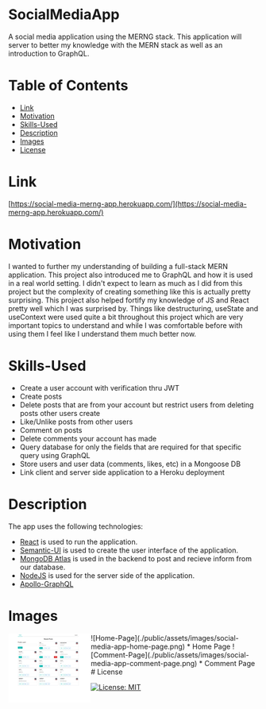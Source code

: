


# SocialMediaApp

A social media application using the MERNG stack. This application will server to better my knowledge with the MERN stack as well as an introduction to GraphQL.

# Table of Contents

* [Link](#Link)
* [Motivation](#Motivation)
* [Skills-Used](#Skills-Used)
* [Description](#Description)
* [Images](#Images)
* [License](#License)

# Link
[https://social-media-merng-app.herokuapp.com/](https://social-media-merng-app.herokuapp.com/)

# Motivation

I wanted to further my understanding of building a full-stack MERN application. This project also introduced me to GraphQL and how it is used in a real world setting. I didn't expect to learn as much as I did from this project but the complexity of creating something like this is actually pretty surprising. This project also helped fortify my knowledge of JS and React pretty well which I was surprised by. Things like destructuring, useState and useContext were used quite a bit throughout this project which are very important topics to understand and while I was comfortable before with using them I feel like I understand them much better now.

# Skills-Used

*  Create a user account with verification thru JWT
*  Create posts
*  Delete posts that are from your account but restrict users from deleting posts other users create
*  Like/Unlike posts from other users
*  Comment on posts
*  Delete comments your account has made
*  Query database for only the fields that are required for that specific query using GraphQL
*  Store users and user data (comments, likes, etc) in a Mongoose DB
*  Link client and server side application to a Heroku deployment

# Description

The app uses the following technologies:

* [React](https://reactjs.org/) is used to run the application.
* [Semantic-UI](https://semantic-ui.com/) is used to create the user interface of the application.
* [MongoDB Atlas](https://docs.mongodb.com/manual/) is used in the backend to post and recieve inform from our database.
* [NodeJS](https://nodejs.org/en/) is used for the server side of the application.
* [Apollo-GraphQL](https://www.apollographql.com/docs/)

# Images

<img align="left" width="33%" src="./public/assets/images/social-media-app-home-page.png"> 
![Home-Page](./public/assets/images/social-media-app-home-page.png)
* Home Page
![Comment-Page](./public/assets/images/social-media-app-comment-page.png)
* Comment Page
# License

[![License: MIT](https://img.shields.io/badge/License-MIT-yellow.svg)](https://opensource.org/licenses/MIT)
